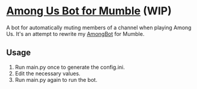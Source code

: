 # [Among Us Bot for Mumble](https://gitlab.com/SeerLite/among-us-bot) (WIP)
A bot for automatically muting members of a channel when playing Among Us. It's an attempt to rewrite my [AmongBot](https://gitlab.com/SeerLite/amongbot) for Mumble.

## Usage
1. Run main.py once to generate the config.ini. 
2. Edit the necessary values.
3. Run main.py again to run the bot.


